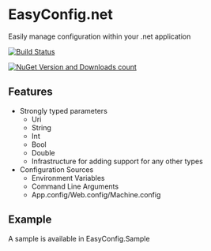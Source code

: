 # EasyConfig.net

Easily manage configuration within your .net application

[![Build Status](https://travis-ci.org/cohen990/EasyConfig.net.svg?branch=master)](https://travis-ci.org/cohen990/EasyConfig.net)

[![NuGet Version and Downloads count](https://buildstats.info/nuget/EasyConfig.net)](https://www.nuget.org/packages/EasyConfig.net)

## Features

* Strongly typed parameters
	* Uri
	* String
	* Int
	* Bool
	* Double
	* Infrastructure for adding support for any other types
* Configuration Sources
	* Environment Variables
	* Command Line Arguments
	* App.config/Web.config/Machine.config

## Example

A sample is available in EasyConfig.Sample
